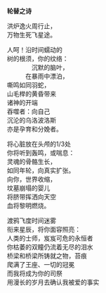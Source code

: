 　　__轮替之诗__  

　　洪炉逸火周行止，  
　　万物生死飞星途。  

　　人呵！沿时间蠕动的  
　　树的根须，你的纹络：  
　　　　　　沉默的脑叶，  
　　　　　在暴雨中漂泊，  
　　嘶鸣如同羽蛇，  
　　山毛榉的黄昏带来  
　　诸神的开端  
　　吞噬者：向自己  
　　沉沦的乌洛波洛斯  
　　亦是孕育和分娩者。  

　　将心脏放在头颅的1/3处  
　　你将听到轰鸣，或喘息：  
　　灵魂的骨骼生长，  
　　如同年轮，向真实扩张。  
　　向你，世界收缩，  
　　坟墓崩塌的婴儿  
　　将脐带挥洒向天空  
　　血将黎明燃烧。  

　　渡鸦飞度时间迷雾  
　　衔来星辰，将你面容照亮：  
　　人类的士师，岌岌可危的永恒者  
　　你枯萎的双瞳仍流着无尽的泪水  
　　桥梁和桥梁所铸就之物，苔痕  
　　爬满了王座、一切的冠冕  
　　而我将成为你的司祭  
　　用漫长的岁月去确认我被爱的事实  
